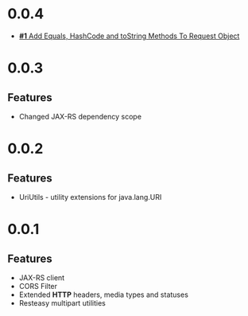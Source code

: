 # 0.0.4

* [**#1** Add Equals, HashCode and toString Methods To Request Object](https://github.com/Scalified/rest/issues/1)

# 0.0.3

## Features

* Changed JAX-RS dependency scope

# 0.0.2

## Features

* UriUtils - utility extensions for java.lang.URI

# 0.0.1

## Features

* JAX-RS client
* CORS Filter
* Extended **HTTP** headers, media types and statuses
* Resteasy multipart utilities
